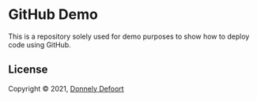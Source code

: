 # GitHub Demo

This is a repository solely used for demo purposes to show how to deploy code using GitHub.

## License

Copyright © 2021, [Donnely Defoort](https://github.com/defoortd)
